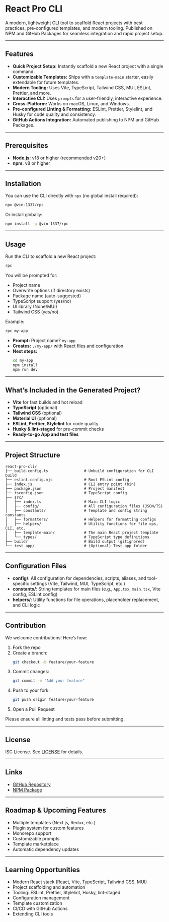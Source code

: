 # React Pro CLI

A modern, lightweight CLI tool to scaffold React projects with best practices, pre-configured templates, and modern tooling. Published on NPM and GitHub Packages for seamless integration and rapid project setup.

---

## Features

- **Quick Project Setup:** Instantly scaffold a new React project with a single command.
- **Customizable Templates:** Ships with a `template-main` starter, easily extendable for future templates.
- **Modern Tooling:** Uses Vite, TypeScript, Tailwind CSS, MUI, ESLint, Prettier, and more.
- **Interactive CLI:** Uses `prompts` for a user-friendly, interactive experience.
- **Cross-Platform:** Works on macOS, Linux, and Windows.
- **Pre-configured Linting & Formatting:** ESLint, Prettier, Stylelint, and Husky for code quality and consistency.
- **GitHub Actions Integration:** Automated publishing to NPM and GitHub Packages.

---

## Prerequisites

- **Node.js:** v18 or higher (recommended v20+)
- **npm:** v8 or higher

---

## Installation

You can use the CLI directly with `npx` (no global install required):

```sh
npx @vin-1337/rpc
```

Or install globally:

```sh
npm install -g @vin-1337/rpc
```

---

## Usage

Run the CLI to scaffold a new React project:

```sh
rpc
```

You will be prompted for:

- Project name
- Overwrite options (if directory exists)
- Package name (auto-suggested)
- TypeScript support (yes/no)
- UI library (None/MUI)
- Tailwind CSS (yes/no)

Example:

```sh
rpc my-app
```

- **Prompt:** Project name? `my-app`
- **Creates:** `./my-app/` with React files and configuration
- **Next steps:**
  ```sh
  cd my-app
  npm install
  npm run dev
  ```

---

## What’s Included in the Generated Project?

- **Vite** for fast builds and hot reload
- **TypeScript** (optional)
- **Tailwind CSS** (optional)
- **Material UI** (optional)
- **ESLint, Prettier, Stylelint** for code quality
- **Husky & lint-staged** for pre-commit checks
- **Ready-to-go App and test files**

---

## Project Structure

```
react-pro-cli/
├── build.config.ts                # Unbuild configuration for CLI build
├── eslint.config.mjs              # Root ESLint config
├── index.js                       # CLI entry point (bin)
├── package.json                   # Project manifest
├── tsconfig.json                  # TypeScript config
├── src/
│   ├── index.ts                   # Main CLI logic
│   ├── config/                    # All configuration files (JSON/TS)
│   ├── constants/                 # Template and config string constants
│   ├── formatters/                # Helpers for formatting configs
│   ├── helpers/                   # Utility functions for file ops, CLI, etc.
│   ├── template-main/             # The main React project template
│   └── types/                     # TypeScript type definitions
├── build/                         # Build output (gitignored)
└── test app/                      # (Optional) Test app folder
```

---

## Configuration Files

- **config/**: All configuration for dependencies, scripts, aliases, and tool-specific settings (Vite, Tailwind, MUI, TypeScript, etc.)
- **constants/**: String templates for main files (e.g., `App.tsx`, `main.tsx`, Vite config, ESLint config)
- **helpers/**: Utility functions for file operations, placeholder replacement, and CLI logic

---

## Contribution

We welcome contributions! Here’s how:

1. Fork the repo
2. Create a branch:
   ```sh
   git checkout -b feature/your-feature
   ```
3. Commit changes:
   ```sh
   git commit -m "Add your feature"
   ```
4. Push to your fork:
   ```sh
   git push origin feature/your-feature
   ```
5. Open a Pull Request

Please ensure all linting and tests pass before submitting.

---

## License

ISC License. See [LICENSE](LICENSE) for details.

---

## Links

- [GitHub Repository](https://github.com/VinayakSuthar/react-pro-cli)
- [NPM Package](https://www.npmjs.com/package/@vin-1337/rpc)

---

## Roadmap & Upcoming Features

- Multiple templates (Next.js, Redux, etc.)
- Plugin system for custom features
- Monorepo support
- Customizable prompts
- Template marketplace
- Automatic dependency updates

---

## Learning Opportunities

- Modern React stack (React, Vite, TypeScript, Tailwind CSS, MUI)
- Project scaffolding and automation
- Tooling: ESLint, Prettier, Stylelint, Husky, lint-staged
- Configuration management
- Template customization
- CI/CD with GitHub Actions
- Extending CLI tools
